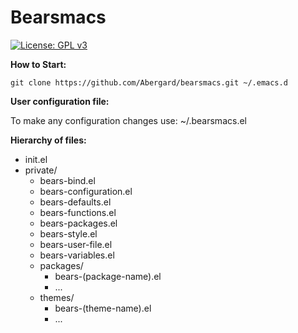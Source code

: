 # Bearsmacs
[![License: GPL v3](https://img.shields.io/badge/License-GPL%20v3-blue.svg)](https://www.gnu.org/licenses/gpl-3.0)

**How to Start:**

    git clone https://github.com/Abergard/bearsmacs.git ~/.emacs.d

**User configuration file:**

  To make any configuration changes use: ~/.bearsmacs.el

**Hierarchy of files:**
  - init.el
  - private/
    - bears-bind.el
    - bears-configuration.el
    - bears-defaults.el
    - bears-functions.el
    - bears-packages.el
    - bears-style.el
    - bears-user-file.el
    - bears-variables.el
    - packages/
      - bears-(package-name).el
      - ...
    - themes/
      - bears-(theme-name).el
      - ...
